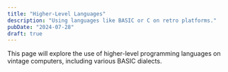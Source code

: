 ```yaml
---
title: "Higher-Level Languages"
description: "Using languages like BASIC or C on retro platforms."
pubDate: "2024-07-28"
draft: true
---
```


This page will explore the use of higher-level programming languages on vintage computers, including various BASIC dialects. 